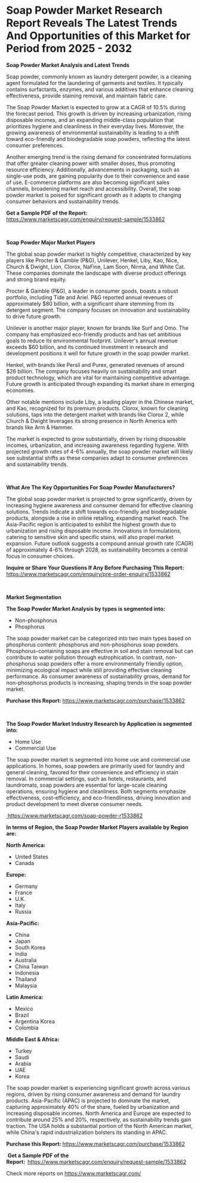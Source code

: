 <p><h1>Soap Powder Market Research Report Reveals The Latest Trends And Opportunities of this Market for Period from 2025 - 2032</h1></p><p><strong>Soap Powder Market Analysis and Latest Trends</strong></p>
<p><p>Soap powder, commonly known as laundry detergent powder, is a cleaning agent formulated for the laundering of garments and textiles. It typically contains surfactants, enzymes, and various additives that enhance cleaning effectiveness, provide staining removal, and maintain fabric care.</p><p>The Soap Powder Market is expected to grow at a CAGR of 10.5% during the forecast period. This growth is driven by increasing urbanization, rising disposable incomes, and an expanding middle-class population that prioritizes hygiene and cleanliness in their everyday lives. Moreover, the growing awareness of environmental sustainability is leading to a shift toward eco-friendly and biodegradable soap powders, reflecting the latest consumer preferences.</p><p>Another emerging trend is the rising demand for concentrated formulations that offer greater cleaning power with smaller doses, thus promoting resource efficiency. Additionally, advancements in packaging, such as single-use pods, are gaining popularity due to their convenience and ease of use. E-commerce platforms are also becoming significant sales channels, broadening market reach and accessibility. Overall, the soap powder market is poised for significant growth as it adapts to changing consumer behaviors and sustainability trends.</p></p>
<p><strong>Get a Sample PDF of the Report:&nbsp;</strong> <a href="https://www.marketscagr.com/enquiry/request-sample/1533862?utm_campaign=2942&utm_medium=2&utm_source=Github&utm_content=ia&utm_term=31032025&utm_id=soap-powder">https://www.marketscagr.com/enquiry/request-sample/1533862</a></p>
<p>&nbsp;</p>
<p><strong>Soap Powder Major Market Players</strong></p>
<p><p>The global soap powder market is highly competitive, characterized by key players like Procter & Gamble (P&G), Unilever, Henkel, Liby, Kao, Nice, Church & Dwight, Lion, Clorox, NaFine, Lam Soon, Nirma, and White Cat. These companies dominate the landscape with diverse product offerings and strong brand equity.</p><p>Procter & Gamble (P&G), a leader in consumer goods, boasts a robust portfolio, including Tide and Ariel. P&G reported annual revenues of approximately $80 billion, with a significant share stemming from its detergent segment. The company focuses on innovation and sustainability to drive future growth.</p><p>Unilever is another major player, known for brands like Surf and Omo. The company has emphasized eco-friendly products and has set ambitious goals to reduce its environmental footprint. Unilever's annual revenue exceeds $60 billion, and its continued investment in research and development positions it well for future growth in the soap powder market.</p><p>Henkel, with brands like Persil and Purex, generated revenues of around $26 billion. The company focuses heavily on sustainability and smart product technology, which are vital for maintaining competitive advantage. Future growth is anticipated through expanding its market share in emerging economies.</p><p>Other notable mentions include Liby, a leading player in the Chinese market, and Kao, recognized for its premium products. Clorox, known for cleaning solutions, taps into the detergent market with brands like Clorox 2, while Church & Dwight leverages its strong presence in North America with brands like Arm & Hammer.</p><p>The market is expected to grow substantially, driven by rising disposable incomes, urbanization, and increasing awareness regarding hygiene. With projected growth rates of 4-6% annually, the soap powder market will likely see substantial shifts as these companies adapt to consumer preferences and sustainability trends.</p></p>
<p>&nbsp;</p>
<p><strong>What Are The Key Opportunities For Soap Powder Manufacturers?</strong></p>
<p><p>The global soap powder market is projected to grow significantly, driven by increasing hygiene awareness and consumer demand for effective cleaning solutions. Trends indicate a shift towards eco-friendly and biodegradable products, alongside a rise in online retailing, expanding market reach. The Asia-Pacific region is anticipated to exhibit the highest growth due to urbanization and rising disposable income. Innovations in formulations, catering to sensitive skin and specific stains, will also propel market expansion. Future outlook suggests a compound annual growth rate (CAGR) of approximately 4-6% through 2028, as sustainability becomes a central focus in consumer choices.</p></p>
<p><strong>Inquire or Share Your Questions If Any Before Purchasing This Report:</strong> <a href="https://www.marketscagr.com/enquiry/pre-order-enquiry/1533862?utm_campaign=2942&utm_medium=2&utm_source=Github&utm_content=ia&utm_term=31032025&utm_id=soap-powder">https://www.marketscagr.com/enquiry/pre-order-enquiry/1533862</a></p>
<p>&nbsp;</p>
<p><strong>Market Segmentation</strong></p>
<p><strong>The Soap Powder Market Analysis by types is segmented into:</strong></p>
<p><ul><li>Non-phosphorus</li><li>Phosphorus</li></ul></p>
<p><p>The soap powder market can be categorized into two main types based on phosphorus content: phosphorus and non-phosphorus soap powders. Phosphorus-containing soaps are effective in soil and stain removal but can contribute to water pollution through eutrophication. In contrast, non-phosphorus soap powders offer a more environmentally friendly option, minimizing ecological impact while still providing effective cleaning performance. As consumer awareness of sustainability grows, demand for non-phosphorus products is increasing, shaping trends in the soap powder market.</p></p>
<p><strong>Purchase this Report:&nbsp;</strong><a href="https://www.marketscagr.com/purchase/1533862?utm_campaign=2942&utm_medium=2&utm_source=Github&utm_content=ia&utm_term=31032025&utm_id=soap-powder">https://www.marketscagr.com/purchase/1533862</a></p>
<p>&nbsp;</p>
<p><strong>The Soap Powder Market Industry Research by Application is segmented into:</strong></p>
<p><ul><li>Home Use</li><li>Commercial Use</li></ul></p>
<p><p>The soap powder market is segmented into home use and commercial use applications. In homes, soap powders are primarily used for laundry and general cleaning, favored for their convenience and efficiency in stain removal. In commercial settings, such as hotels, restaurants, and laundromats, soap powders are essential for large-scale cleaning operations, ensuring hygiene and cleanliness. Both segments emphasize effectiveness, cost-efficiency, and eco-friendliness, driving innovation and product development to meet diverse consumer needs.</p></p>
<p><a href="https://www.marketscagr.com/soap-powder-r1533862?utm_campaign=2942&utm_medium=2&utm_source=Github&utm_content=ia&utm_term=31032025&utm_id=soap-powder">&nbsp;https://www.marketscagr.com/soap-powder-r1533862</a></p>
<p><strong>In terms of Region, the Soap Powder Market Players available by Region are:</strong></p>
<p>
    <p> <strong> North America: </strong>
        <ul>
            <li>United States</li>
            <li>Canada</li>
        </ul>
        </p> 
    <p> <strong> Europe: </strong>
        <ul>
            <li>Germany</li>
            <li>France</li>
            <li>U.K.</li>
            <li>Italy</li>
            <li>Russia</li>
        </ul>
        </p> 
    <p> <strong> Asia-Pacific: </strong>
        <ul>
            <li>China</li>
            <li>Japan</li>
            <li>South Korea</li>
            <li>India</li>
            <li>Australia</li>
            <li>China Taiwan</li>
            <li>Indonesia</li>
            <li>Thailand</li>
            <li>Malaysia</li>
        </ul>
        </p> 
    <p> <strong> Latin America: </strong>
        <ul>
            <li>Mexico</li>
            <li>Brazil</li>
            <li>Argentina Korea</li>
            <li>Colombia</li>
        </ul>
        </p> 
    <p> <strong> Middle East & Africa: </strong>
        <ul>
            <li>Turkey</li>
            <li>Saudi</li>
            <li>Arabia</li>
            <li>UAE</li>
            <li>Korea</li>
        </ul>
    </p>
    </p>
<p><p>The soap powder market is experiencing significant growth across various regions, driven by rising consumer awareness and demand for laundry products. Asia-Pacific (APAC) is projected to dominate the market, capturing approximately 40% of the share, fueled by urbanization and increasing disposable incomes. North America and Europe are expected to contribute around 25% and 20%, respectively, as sustainability trends gain traction. The USA holds a substantial portion of the North American market, while China's rapid industrialization bolsters its standing in APAC.</p></p>
<p><strong>Purchase this Report: </strong><a href="https://www.marketscagr.com/purchase/1533862?utm_campaign=2942&utm_medium=2&utm_source=Github&utm_content=ia&utm_term=31032025&utm_id=soap-powder">https://www.marketscagr.com/purchase/1533862</a></p>
<p>&nbsp;<strong>Get a Sample PDF of the Report:&nbsp;&nbsp;</strong><a href="https://www.marketscagr.com/enquiry/request-sample/1533862?utm_campaign=2942&utm_medium=2&utm_source=Github&utm_content=ia&utm_term=31032025&utm_id=soap-powder">https://www.marketscagr.com/enquiry/request-sample/1533862</a></p>
<p><strong></strong></p>
<p>Check more reports on <a href="https://www.marketscagr.com/?utm_campaign=2942&utm_medium=2&utm_source=Github&utm_content=ia&utm_term=31032025&utm_id=soap-powder">https://www.marketscagr.com/</a></p>